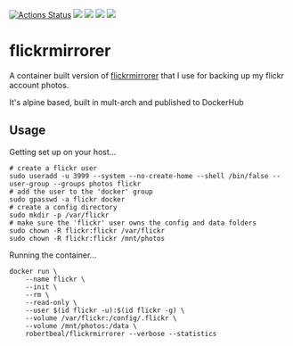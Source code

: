 [![Actions Status](https://github.com/robertbeal/docker-flickrmirrorer/workflows/build/badge.svg)](https://github.com/robertbeal/docker-flickrmirrorer/actions)
[![](https://images.microbadger.com/badges/image/robertbeal/flickrmirrorer.svg)](https://microbadger.com/images/robertbeal/flickrmirrorer "Get your own image badge on microbadger.com")
[![](https://images.microbadger.com/badges/version/robertbeal/flickrmirrorer.svg)](https://microbadger.com/images/robertbeal/flickrmirrorer "Get your own version badge on microbadger.com")
[![](https://img.shields.io/docker/pulls/robertbeal/flickrmirrorer.svg)](https://hub.docker.com/r/robertbeal/flickrmirrorer/)
[![](https://img.shields.io/docker/stars/robertbeal/flickrmirrorer.svg)](https://hub.docker.com/r/robertbeal/flickrmirrorer/)

# flickrmirrorer

A container built version of [flickrmirrorer](https://github.com/markdoliner/flickrmirrorer) that I use for backing up my flickr account photos.

It's alpine based, built in mult-arch and published to DockerHub

## Usage

Getting set up on your host...

```
# create a flickr user
sudo useradd -u 3999 --system --no-create-home --shell /bin/false --user-group --groups photos flickr
# add the user to the 'docker' group
sudo gpasswd -a flickr docker
# create a config directory
sudo mkdir -p /var/flickr
# make sure the 'flickr' user owns the config and data folders
sudo chown -R flickr:flickr /var/flickr
sudo chown -R flickr:flickr /mnt/photos
```

Running the container...

```
docker run \
    --name flickr \
    --init \
    --rm \
    --read-only \
    --user $(id flickr -u):$(id flickr -g) \
    --volume /var/flickr:/config/.flickr \
    --volume /mnt/photos:/data \
    robertbeal/flickrmirrorer --verbose --statistics
```
